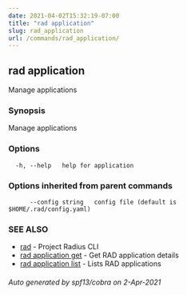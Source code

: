 ```yaml
---
date: 2021-04-02T15:32:19-07:00
title: "rad application"
slug: rad_application
url: /commands/rad_application/
---
```

## rad application

Manage applications

### Synopsis

Manage applications

### Options

```
  -h, --help   help for application
```

### Options inherited from parent commands

```
      --config string   config file (default is $HOME/.rad/config.yaml)
```

### SEE ALSO

* [rad](/commands/rad/)	 - Project Radius CLI
* [rad application get](/commands/rad_application_get/)	 - Get RAD application details
* [rad application list](/commands/rad_application_list/)	 - Lists RAD applications

###### Auto generated by spf13/cobra on 2-Apr-2021
